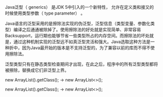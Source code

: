 Java泛型（ generics） 是JDK 5中引⼊的⼀个新特性， 允许在定义类和接⼜的时候使⽤类型参数（ type parameter） 。

Java语言的泛型采用的是擦除法实现的伪泛型，泛型信息（类型变量、参数化类型）编译之后通通被除掉了。使用擦除法的好处就是实现简单、非常容易Backsupport，运行期也能够节省一些类型所占的内存空间。而擦除法的坏处就是，通过这种机制实现的泛型远不如真泛型灵活和强大。Java选取这种方法是一种折中，因为Java最开始的版本是不支持泛型的，为了兼容以前的库而不得不使用擦除法。

泛型类型只有在静态类型检查期间才出现，在此之后，程序中的所有泛型类型都将被擦除，替换成它们非泛型上界。

new ArrayList<String>().getClass(); -> new ArrayList<>();

new ArrayList<String>().getClass(); -> new ArrayList<>();